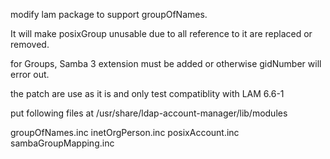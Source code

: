 modify lam package to support groupOfNames.

It will make posixGroup unusable due to all reference to it are replaced or removed.

for Groups, Samba 3 extension must be added or otherwise gidNumber will error out.

the patch are use as it is and only test compatiblity with LAM 6.6-1

put following files at /usr/share/ldap-account-manager/lib/modules

groupOfNames.inc
inetOrgPerson.inc
posixAccount.inc
sambaGroupMapping.inc

